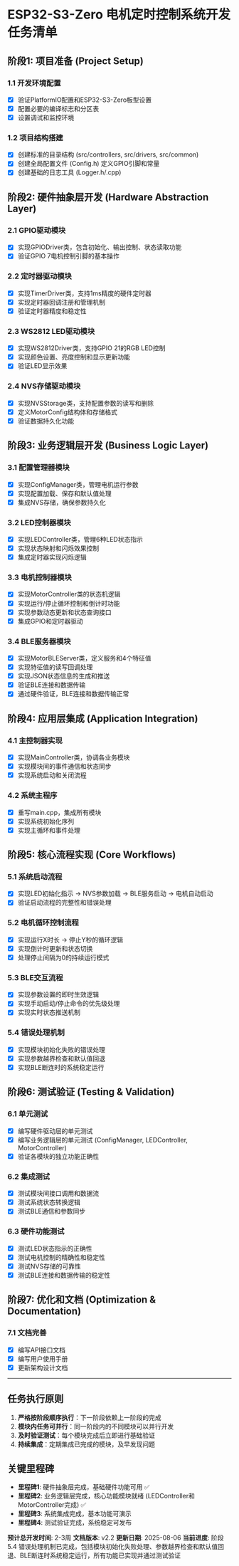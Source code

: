 # ESP32-S3-Zero 电机定时控制系统开发任务清单

## 阶段1: 项目准备 (Project Setup)

### 1.1 开发环境配置
- [x] 验证PlatformIO配置和ESP32-S3-Zero板型设置
- [x] 配置必要的编译标志和分区表
- [x] 设置调试和监控环境

### 1.2 项目结构搭建
- [x] 创建标准的目录结构 (src/controllers, src/drivers, src/common)
- [x] 创建全局配置文件 (Config.h) 定义GPIO引脚和常量
- [x] 创建基础的日志工具 (Logger.h/.cpp)

## 阶段2: 硬件抽象层开发 (Hardware Abstraction Layer)

### 2.1 GPIO驱动模块
- [x] 实现GPIODriver类，包含初始化、输出控制、状态读取功能
- [x] 验证GPIO 7电机控制引脚的基本操作

### 2.2 定时器驱动模块
- [x] 实现TimerDriver类，支持1ms精度的硬件定时器
- [x] 实现定时器回调注册和管理机制
- [x] 验证定时器精度和稳定性

### 2.3 WS2812 LED驱动模块
- [x] 实现WS2812Driver类，支持GPIO 21的RGB LED控制
- [x] 实现颜色设置、亮度控制和显示更新功能
- [x] 验证LED显示效果

### 2.4 NVS存储驱动模块
- [x] 实现NVSStorage类，支持配置参数的读写和删除
- [x] 定义MotorConfig结构体和存储格式
- [x] 验证数据持久化功能

## 阶段3: 业务逻辑层开发 (Business Logic Layer)

### 3.1 配置管理器模块
- [x] 实现ConfigManager类，管理电机运行参数
- [x] 实现配置加载、保存和默认值处理
- [x] 集成NVS存储，确保参数持久化

### 3.2 LED控制器模块
- [x] 实现LEDController类，管理6种LED状态指示
- [x] 实现状态映射和闪烁效果控制
- [x] 集成定时器实现闪烁逻辑

### 3.3 电机控制器模块
- [x] 实现MotorController类的状态机逻辑
- [x] 实现运行/停止循环控制和倒计时功能
- [x] 实现参数动态更新和状态查询接口
- [x] 集成GPIO和定时器驱动

### 3.4 BLE服务器模块
- [x] 实现MotorBLEServer类，定义服务和4个特征值
- [x] 实现特征值的读写回调处理
- [x] 实现JSON状态信息的生成和推送
- [x] 验证BLE连接和数据传输
- [x] 通过硬件验证，BLE连接和数据传输正常

## 阶段4: 应用层集成 (Application Integration)

### 4.1 主控制器实现
- [x] 实现MainController类，协调各业务模块
- [x] 实现模块间的事件通信和状态同步
- [x] 实现系统启动和关闭流程

### 4.2 系统主程序
- [x] 重写main.cpp，集成所有模块
- [x] 实现系统初始化序列
- [x] 实现主循环和事件处理

## 阶段5: 核心流程实现 (Core Workflows)

### 5.1 系统启动流程
- [x] 实现LED初始化指示 → NVS参数加载 → BLE服务启动 → 电机自动启动
- [x] 验证启动流程的完整性和错误处理

### 5.2 电机循环控制流程
- [x] 实现运行X时长 → 停止Y秒的循环逻辑
- [x] 实现倒计时更新和状态切换
- [x] 处理停止间隔为0的持续运行模式

### 5.3 BLE交互流程
- [x] 实现参数设置的即时生效逻辑
- [x] 实现手动启动/停止命令的优先级处理
- [x] 实现实时状态推送机制

### 5.4 错误处理机制
- [x] 实现模块初始化失败的错误处理
- [x] 实现参数越界检查和默认值回退
- [x] 实现BLE断连时的系统稳定运行

## 阶段6: 测试验证 (Testing & Validation)

### 6.1 单元测试
- [x] 编写硬件驱动层的单元测试
- [x] 编写业务逻辑层的单元测试 (ConfigManager, LEDController, MotorController)
- [x] 验证各模块的独立功能正确性

### 6.2 集成测试
- [x] 测试模块间接口调用和数据流
- [x] 测试系统状态转换逻辑
- [x] 测试BLE通信和参数同步

### 6.3 硬件功能测试
- [x] 测试LED状态指示的正确性
- [x] 测试电机控制的精确性和稳定性
- [x] 测试NVS存储的可靠性
- [x] 测试BLE连接和数据传输的稳定性

## 阶段7: 优化和文档 (Optimization & Documentation)

### 7.1 文档完善
- [x] 编写API接口文档
- [x] 编写用户使用手册
- [x] 更新架构设计文档

---
## 任务执行原则

1. **严格按阶段顺序执行**：下一阶段依赖上一阶段的完成
2. **模块内任务可并行**：同一阶段内的不同模块可以并行开发
3. **及时验证测试**：每个模块完成后立即进行基础验证
4. **持续集成**：定期集成已完成的模块，及早发现问题

## 关键里程碑

- **里程碑1**: 硬件抽象层完成，基础硬件功能可用 ✅
- **里程碑2**: 业务逻辑层完成，核心功能模块就绪 (LEDController和MotorController完成) ✅
- **里程碑3**: 系统集成完成，基本功能可演示
- **里程碑4**: 测试验证完成，系统稳定可发布

**预计总开发时间**: 2-3周
**文档版本**: v2.2
**更新日期**: 2025-08-06
**当前进度**: 阶段5.4 错误处理机制已完成，包括模块初始化失败处理、参数越界检查和默认值回退、BLE断连时系统稳定运行，所有功能已实现并通过测试验证